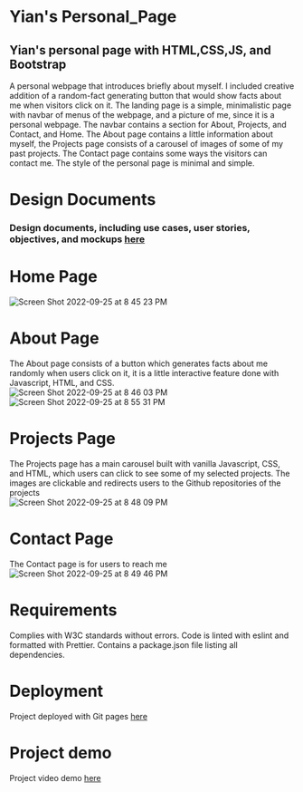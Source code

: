 # Yian's Personal_Page
## Yian's personal page with HTML,CSS,JS, and Bootstrap

A personal webpage that introduces briefly about myself. I included creative addition of a random-fact generating button that would show facts about me when visitors click on it. The landing page is a simple, minimalistic page with navbar of menus of the webpage, and a picture of me, since it is a personal webpage. The navbar contains a section for About, Projects, and Contact, and Home. The About page contains a little information about myself, the Projects page consists of a carousel of images of some of my past projects. The Contact page contains some ways the visitors can contact me. The style of the personal page is minimal and simple.

# Design Documents

### Design documents, including use cases, user stories, objectives, and mockups [here](https://docs.google.com/document/d/1DQe-yJUA-UzZm5EzqGgCUKMsGYC4UFH1zV7ZUit7hFk/edit)

# Home Page
![Screen Shot 2022-09-25 at 8 45 23 PM](https://user-images.githubusercontent.com/101501539/192189848-8a6edc57-1b04-43ec-b8c2-83ff463159f5.png)
<br>
# About Page
The About page consists of a button which generates facts about me randomly when users click on it, it is a little interactive feature done with Javascript, HTML, and CSS.
<br>
![Screen Shot 2022-09-25 at 8 46 03 PM](https://user-images.githubusercontent.com/101501539/192189912-9528b885-451f-4827-8b93-67da95fb747a.png)
![Screen Shot 2022-09-25 at 8 55 31 PM](https://user-images.githubusercontent.com/101501539/192190844-af061348-2441-404f-b7ea-538e2cbbfbf9.png)
<br>

# Projects Page
The Projects page has a main carousel built with vanilla Javascript, CSS, and HTML, which users can click to see some of my selected projects.
The images are clickable and redirects users to the Github repositories of the projects
<br>
![Screen Shot 2022-09-25 at 8 48 09 PM](https://user-images.githubusercontent.com/101501539/192190108-f2586745-a4b1-487e-914b-994d770e7634.png)
<br>

# Contact Page
The Contact page is for users to reach me
<br>
![Screen Shot 2022-09-25 at 8 49 46 PM](https://user-images.githubusercontent.com/101501539/192190279-6930ade4-1c97-49a8-9a48-9308901ed5bb.png)
<br>

# Requirements

Complies with W3C standards without errors. Code is linted with eslint and formatted with Prettier.
Contains a package.json file listing all dependencies.

# Deployment

Project deployed with Git pages [here](https://yianan261.github.io/Personal_Page/)

# Project demo

Project video demo [here](https://youtu.be/9law21Q8wTQ)
